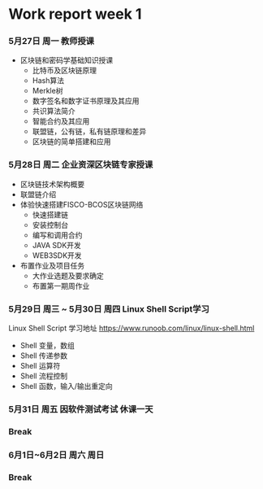 # **Work report week 1**

### **5月27日   周一 教师授课**
* 区块链和密码学基础知识授课
  * 比特币及区块链原理
  * Hash算法
  * Merkle树
  * 数字签名和数字证书原理及其应用
  * 共识算法简介
  * 智能合约及其应用
  * 联盟链，公有链，私有链原理和差异
  * 区块链的简单搭建和应用

### **5月28日 周二 企业资深区块链专家授课**
* 区块链技术架构概要
* 联盟链介绍
* 体验快速搭建FISCO-BCOS区块链网络
  * 快速搭建链
  * 安装控制台
  * 编写和调用合约
  * JAVA SDK开发
  * WEB3SDK开发
* 布置作业及项目任务
  * 大作业选题及要求确定
  * 布置第一期周作业

### **5月29日  周三 ~ 5月30日 周四 Linux Shell Script学习**
Linux Shell Script 学习地址  https://www.runoob.com/linux/linux-shell.html
* Shell 变量，数组
* Shell 传递参数
* Shell 运算符
* Shell 流程控制
* Shell 函数，输入/输出重定向

### **5月31日 周五  因软件测试考试 休课一天**
### Break

### **6月1日~6月2日  周六  周日**
### Break
